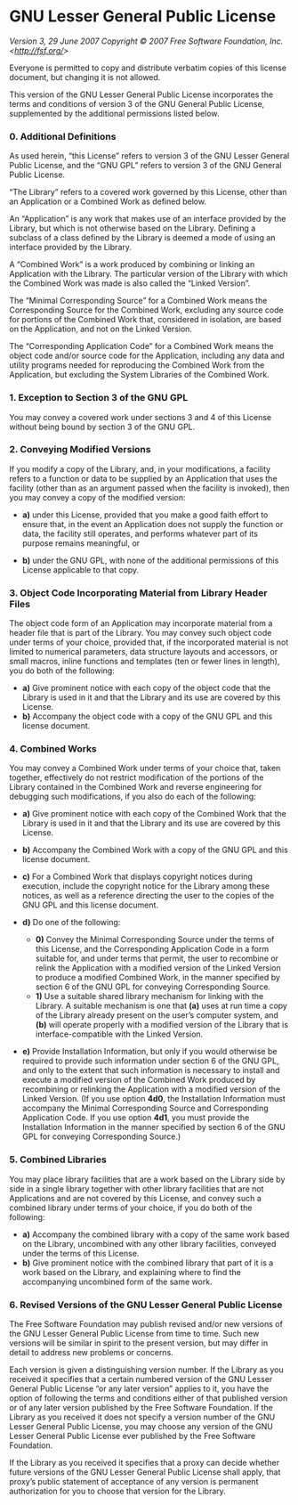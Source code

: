 GNU Lesser General Public License
===============================================================================

_Version 3, 29 June 2007_
_Copyright © 2007 Free Software Foundation,
Inc. &lt;<http://fsf.org/>&gt;_

Everyone is permitted to copy and distribute verbatim copies of this
license document, but changing it is not allowed.

This version of the GNU Lesser General Public License incorporates the
terms and conditions of version 3 of the GNU General Public License,
supplemented by the additional permissions listed below.

### 0. Additional Definitions

As used herein, “this License” refers to version 3 of the GNU Lesser
General Public License, and the “GNU GPL” refers to version 3 of the
GNU General Public License.

“The Library” refers to a covered work governed by this License, other
than an Application or a Combined Work as defined below.

An “Application” is any work that makes use of an interface provided
by the Library, but which is not otherwise based on the Library.
Defining a subclass of a class defined by the Library is deemed a mode
of using an interface provided by the Library.

A “Combined Work” is a work produced by combining or linking an
Application with the Library.  The particular version of the Library
with which the Combined Work was made is also called the “Linked
Version”.

The “Minimal Corresponding Source” for a Combined Work means the
Corresponding Source for the Combined Work, excluding any source code
for portions of the Combined Work that, considered in isolation, are
based on the Application, and not on the Linked Version.

The “Corresponding Application Code” for a Combined Work means the
object code and/or source code for the Application, including any data
and utility programs needed for reproducing the Combined Work from the
Application, but excluding the System Libraries of the Combined Work.

### 1. Exception to Section 3 of the GNU GPL

You may convey a covered work under sections 3 and 4 of this License
without being bound by section 3 of the GNU GPL.

### 2. Conveying Modified Versions

If you modify a copy of the Library, and, in your modifications, a
facility refers to a function or data to be supplied by an Application
that uses the facility (other than as an argument passed when the
facility is invoked), then you may convey a copy of the modified
version:

* **a)** under this License, provided that you make a good faith
  effort to ensure that, in the event an Application does not supply
  the function or data, the facility still operates, and performs
  whatever part of its purpose remains meaningful, or

* **b)** under the GNU GPL, with none of the additional permissions of
  this License applicable to that copy.

### 3. Object Code Incorporating Material from Library Header Files

The object code form of an Application may incorporate material from a
header file that is part of the Library.  You may convey such object
code under terms of your choice, provided that, if the incorporated
material is not limited to numerical parameters, data structure
layouts and accessors, or small macros, inline functions and templates
(ten or fewer lines in length), you do both of the following:

* **a)** Give prominent notice with each copy of the object code that
  the Library is used in it and that the Library and its use are
  covered by this License.
* **b)** Accompany the object code with a copy of the GNU GPL and this
  license document.

### 4. Combined Works

You may convey a Combined Work under terms of your choice that, taken
together, effectively do not restrict modification of the portions of
the Library contained in the Combined Work and reverse engineering for
debugging such modifications, if you also do each of the following:

* **a)** Give prominent notice with each copy of the Combined Work
  that the Library is used in it and that the Library and its use are
  covered by this License.

* **b)** Accompany the Combined Work with a copy of the GNU GPL and
  this license document.

* **c)** For a Combined Work that displays copyright notices during
  execution, include the copyright notice for the Library among these
  notices, as well as a reference directing the user to the copies of
  the GNU GPL and this license document.

* **d)** Do one of the following:
    - **0)** Convey the Minimal Corresponding Source under the terms
      of this License, and the Corresponding Application Code in a
      form suitable for, and under terms that permit, the user to
      recombine or relink the Application with a modified version of
      the Linked Version to produce a modified Combined Work, in the
      manner specified by section 6 of the GNU GPL for conveying
      Corresponding Source.
    - **1)** Use a suitable shared library mechanism for linking with
      the Library.  A suitable mechanism is one that **(a)** uses at
      run time a copy of the Library already present on the user’s
      computer system, and **(b)** will operate properly with a
      modified version of the Library that is interface-compatible
      with the Linked Version.

* **e)** Provide Installation Information, but only if you would
  otherwise be required to provide such information under section 6 of
  the GNU GPL, and only to the extent that such information is
  necessary to install and execute a modified version of the Combined
  Work produced by recombining or relinking the Application with a
  modified version of the Linked Version. (If you use option **4d0**,
  the Installation Information must accompany the Minimal
  Corresponding Source and Corresponding Application Code. If you use
  option **4d1**, you must provide the Installation Information in the
  manner specified by section 6 of the GNU GPL for conveying
  Corresponding Source.)

### 5. Combined Libraries

You may place library facilities that are a work based on the Library
side by side in a single library together with other library
facilities that are not Applications and are not covered by this
License, and convey such a combined library under terms of your
choice, if you do both of the following:

* **a)** Accompany the combined library with a copy of the same work
  based on the Library, uncombined with any other library facilities,
  conveyed under the terms of this License.
* **b)** Give prominent notice with the combined library that part of
  it is a work based on the Library, and explaining where to find the
  accompanying uncombined form of the same work.

### 6. Revised Versions of the GNU Lesser General Public License

The Free Software Foundation may publish revised and/or new versions
of the GNU Lesser General Public License from time to time. Such new
versions will be similar in spirit to the present version, but may
differ in detail to address new problems or concerns.

Each version is given a distinguishing version number. If the Library
as you received it specifies that a certain numbered version of the
GNU Lesser General Public License “or any later version” applies to
it, you have the option of following the terms and conditions either
of that published version or of any later version published by the
Free Software Foundation. If the Library as you received it does not
specify a version number of the GNU Lesser General Public License, you
may choose any version of the GNU Lesser General Public License ever
published by the Free Software Foundation.

If the Library as you received it specifies that a proxy can decide
whether future versions of the GNU Lesser General Public License shall
apply, that proxy’s public statement of acceptance of any version is
permanent authorization for you to choose that version for the
Library.
